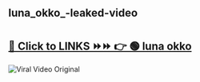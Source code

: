 
 ## luna_okko_-leaked-video 

# <h2><a href="https://clipsfans.com/luna_okko_&ref=git">🔗 Click to LINKS ⏩⏩ 👉 🟢 luna okko  </a></h2>

<a href="https://clipsfans.com/luna_okko_&ref=git" rel="nofollow" data-target="animated-image.originalLink"><img src="https://i.ibb.co.com/xMMVF88/686577567.gif" alt="Viral Video Original" style="max-width: 100%; display: inline-block;" data-target="animated-image.originalImage"></a>
